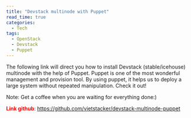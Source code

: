 ```yaml
---
title: "Devstack multinode with Puppet"
read_time: true
categories:
  - Tech
tags:
  - OpenStack
  - Devstack
  - Puppet
---
```


The following link will direct you how to install Devstack (stable/icehouse) multinode with the help of Puppet. Puppet is one of the most wonderful management and provision tool. By using puppet, it helps us to deploy a large system without repeated manipulation. Check it out!

Note: Get a coffee when you are waiting for everything done:)

<strong><span style="color:#ff0000;">Link github</span></strong>: https://github.com/vietstacker/devstack-multinode-puppet
